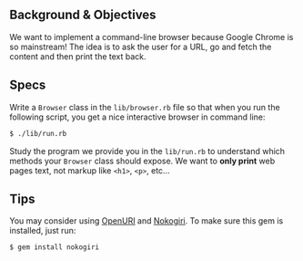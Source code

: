 ## Background & Objectives

We want to implement a command-line browser because Google Chrome is so mainstream! The idea is to ask the user for a URL, go and fetch the content and then print the text back.

## Specs

Write a `Browser` class in the `lib/browser.rb` file so that when you run the following script, you get a nice interactive browser in command line:

```bash
$ ./lib/run.rb
```

Study the program we provide you in the `lib/run.rb` to understand
which methods your `Browser` class should expose. We want to **only print** web pages text, not markup like `<h1>`, `<p>`, etc...

## Tips

You may consider using [OpenURI](http://www.ruby-doc.org/stdlib-2.2.0/libdoc/open-uri/rdoc/OpenURI.html) and [Nokogiri](http://www.rubydoc.info/github/sparklemotion/nokogiri). To make sure this gem is installed, just run:

```bash
$ gem install nokogiri
```
